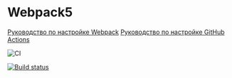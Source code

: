 # Webpack5

[Руководство по настройке Webpack](https://webpack.js.org/guides/)
[Руководство по настройке GitHub Actions](https://docs.github.com/en/actions/quickstart)

![CI](https://github.com/Dolinin2021/section_2_ahj/actions/workflows/web.yml/badge.svg)

[![Build status](https://ci.appveyor.com/api/projects/status/92f8emncyfl66ujs?svg=true)](https://ci.appveyor.com/project/Dolinin2021/section-2-ahj)

